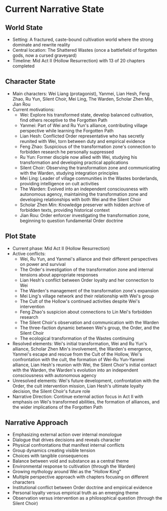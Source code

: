 # Current Narrative State

## World State
- Setting: A fractured, caste-bound cultivation world where the strong dominate and rewrite reality
- Central location: The Shattered Wastes (once a battlefield of forgotten gods, now a cursed graveyard)
- Timeline: Mid Act II (Hollow Resurrection) with 13 of 20 chapters completed

## Character State
- Main characters: Wei Liang (protagonist), Yanmei, Lian Hesh, Feng Zhao, Ru Yun, Silent Choir, Mei Ling, The Warden, Scholar Zhen Min, Jian Rou
- Current motivations: 
  - Wei: Explore his transformed state, develop balanced cultivation, find others receptive to the Forgotten Path
  - Yanmei: Part of Wei and Ru Yun's alliance, contributing village perspective while learning the Forgotten Path
  - Lian Hesh: Conflicted Order representative who has secretly reunited with Wei, torn between duty and empirical evidence
  - Feng Zhao: Suspicious of the transformation zone's connection to forbidden research he personally suppressed
  - Ru Yun: Former disciple now allied with Wei, studying his transformation and developing practical applications
  - Silent Choir: Observing the transformation zone and communicating with the Warden, studying integration principles
  - Mei Ling: Leader of village communities in the Wastes borderlands, providing intelligence on cult activities
  - The Warden: Evolved into an independent consciousness with autonomous agency, maintaining the transformation zone and developing relationships with both Wei and the Silent Choir
  - Scholar Zhen Min: Knowledge preserver with hidden archive of forbidden texts, providing historical context
  - Jian Rou: Order enforcer investigating the transformation zone, beginning to question fundamental Order doctrine

## Plot State
- Current phase: Mid Act II (Hollow Resurrection)
- Active conflicts: 
  - Wei, Ru Yun, and Yanmei's alliance and their different perspectives on power and survival
  - The Order's investigation of the transformation zone and internal tensions about appropriate responses
  - Lian Hesh's conflict between Order loyalty and her connection to Wei
  - The Warden's management of the transformation zone's expansion
  - Mei Ling's village network and their relationship with Wei's group
  - The Cult of the Hollow's continued activities despite Wei's intervention
  - Feng Zhao's suspicion about connections to Lin Mei's forbidden research
  - The Silent Choir's observation and communication with the Warden
  - The three-faction dynamic between Wei's group, the Order, and the Silent Choir
  - The ecological transformation of the Wastes continuing
- Resolved elements: Wei's initial transformation, Wei and Ru Yun's alliance, Scholar Zhen Min's involvement, the Warden's emergence, Yanmei's escape and rescue from the Cult of the Hollow, Wei's confrontation with the cult, the formation of Wei-Ru Yun-Yanmei alliance, Lian Hesh's reunion with Wei, the Silent Choir's initial contact with the Warden, the Warden's evolution into an independent consciousness with autonomous agency
- Unresolved elements: Wei's future development, confrontation with the Order, the cult intervention mission, Lian Hesh's ultimate loyalty decision, the Silent Choir's future role
- Narrative Direction: Continue external action focus in Act II with emphasis on Wei's transformed abilities, the formation of alliances, and the wider implications of the Forgotten Path

## Narrative Approach
- Emphasizing external action over internal monologue
- Dialogue that drives decisions and reveals character
- Physical confrontations that manifest internal conflicts
- Group dynamics creating visible tension
- Choices with tangible consequences
- Balance between void and substance as a central theme
- Environmental response to cultivation (through the Warden)
- Growing mythology around Wei as the "Hollow King"
- Multiple perspective approach with chapters focusing on different characters
- Institutional conflict between Order doctrine and empirical evidence
- Personal loyalty versus empirical truth as an emerging theme
- Observation versus intervention as a philosophical question (through the Silent Choir)
